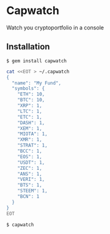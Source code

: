 # Capwatch

Watch you cryptoportfolio in a console

## Installation

    $ gem install capwatch

```bash
cat <<EOT > ~/.capwatch
{
  "name": "My Fund",
  "symbols": {
    "ETH": 10,
    "BTC": 10,
    "XRP": 1,
    "LTC": 1,
    "ETC": 1,
    "DASH": 1,
    "XEM": 1,
    "MIOTA": 1,
    "XMR": 1,
    "STRAT": 1,
    "BCC": 1,
    "EOS": 1,
    "USDT": 1,
    "ZEC": 1,
    "ANS": 1,
    "VERI": 1,
    "BTS": 1,
    "STEEM": 1,
    "BCN": 1
  }
}
EOT
```

    $ capwatch
